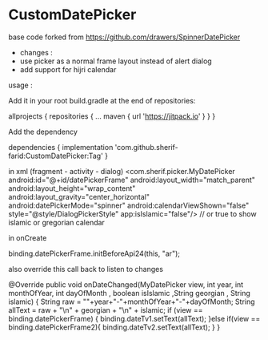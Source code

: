 # CustomDatePicker

base code forked from https://github.com/drawers/SpinnerDatePicker

- changes :
- use picker as a normal frame layout instead of alert dialog
- add support for hijri calendar

usage :

Add it in your root build.gradle at the end of repositories:


allprojects {
		repositories {
			...
			maven { url 'https://jitpack.io' }
		}
	}

Add the dependency

dependencies {
	        implementation 'com.github.sherif-farid:CustomDatePicker:Tag'
	}

in xml (fragment - activity - dialog)
 <com.sherif.picker.MyDatePicker
        android:id="@+id/datePickerFrame"
        android:layout_width="match_parent"
        android:layout_height="wrap_content"
        android:layout_gravity="center_horizontal"
        android:datePickerMode="spinner"
        android:calendarViewShown="false"
        style="@style/DialogPickerStyle"
        app:isIslamic="false"/>	// or true to show islamic or gregorian calendar

in onCreate

binding.datePickerFrame.initBeforeApi24(this, "ar");

also override this call back to listen to changes

 @Override
    public void onDateChanged(MyDatePicker view, int year,
                              int monthOfYear, int dayOfMonth ,
                              boolean isIslamic ,String georgian , String islamic) {
        String raw = ""+year+"-"+monthOfYear+"-"+dayOfMonth;
        String allText = raw + "\n" + georgian + "\n" + islamic;
        if (view == binding.datePickerFrame) {
            binding.dateTv1.setText(allText);
        }else if(view == binding.datePickerFrame2){
            binding.dateTv2.setText(allText);
        }
    }

